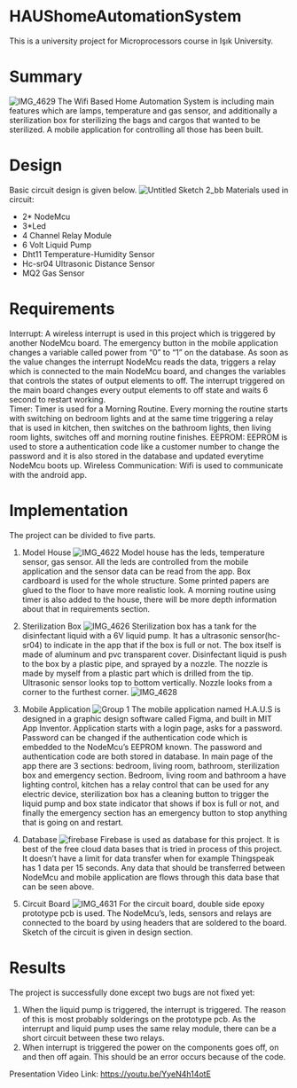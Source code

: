 # HAUShomeAutomationSystem
This is a university project for Microprocessors course in Işık University.

# Summary
![IMG_4629](https://user-images.githubusercontent.com/53571773/82151822-361a4980-9866-11ea-9bff-d774017bd394.JPG)
The Wifi Based Home Automation System is including main features which are lamps, temperature and gas sensor, and additionally a sterilization box for sterilizing the bags and cargos that wanted to be sterilized. A mobile application for controlling all those has been built.

# Design 
Basic circuit design is given below.
![Untitled Sketch 2_bb](https://user-images.githubusercontent.com/53571773/82151854-5fd37080-9866-11ea-8d83-9b56c153c298.jpg)
Materials used in circuit: 
- 2* NodeMcu 
- 3*Led 
- 4 Channel Relay Module 
- 6 Volt Liquid Pump 
- Dht11 Temperature-Humidity Sensor 
- Hc-sr04 Ultrasonic Distance Sensor 
- MQ2 Gas Sensor

# Requirements
Interrupt: A wireless interrupt is used in this project which is triggered by another NodeMcu board. The emergency button in the mobile application changes a variable called power from “0” to “1” on the database. As soon as the value changes the interrupt NodeMcu reads the data, triggers a relay which is connected to the main NodeMcu board, and changes the variables that controls the states of output elements to off. The interrupt triggered on the main board changes every output elements to off state and waits 6 second to restart working.  
Timer: Timer is used for a Morning Routine. Every morning the routine starts with switching on bedroom lights and at the same time triggering a relay that is used in kitchen, then switches on the bathroom lights, then living room lights, switches off and morning routine finishes. 
EEPROM: EEPROM is used to store a authentication code like a customer number to change the password and it is also stored in the database and updated everytime NodeMcu boots up.
Wireless Communication: Wifi is used to communicate with the android app.

# Implementation
The project can be divided to five parts. 
1. Model House
![IMG_4622](https://user-images.githubusercontent.com/53571773/82151921-c5276180-9866-11ea-8fe6-56c40adcb574.JPG)
Model house has the leds, temperature sensor, gas sensor. All the leds are controlled from the mobile application and the sensor data can be read from the app. Box cardboard is used for the whole structure. Some printed papers are glued to the floor to have more realistic look. A morning routine using timer is also added to the house, there will be more depth information about that in requirements section.

2. Sterilization Box
![IMG_4626](https://user-images.githubusercontent.com/53571773/82151990-2ea77000-9867-11ea-8dc0-6af58227ef85.JPG)
Sterilization box has a tank for the disinfectant liquid with a 6V liquid pump.  It has a ultrasonic sensor(hc-sr04) to indicate in the app that if the box is full or not. The box itself is made of aluminum and pvc transparent cover. Disinfectant liquid is push to the box by a plastic pipe, and sprayed by a nozzle. The nozzle is made by myself from a plastic part which is drilled from the tip. Ultrasonic sensor looks top to bottom vertically. Nozzle looks from a corner to the furthest corner. 
![IMG_4628](https://user-images.githubusercontent.com/53571773/82152005-4252d680-9867-11ea-9a08-3b5b49f9e39d.JPG)

3. Mobile Application
![Group 1](https://user-images.githubusercontent.com/53571773/82152039-70d0b180-9867-11ea-8027-33932e5d69cd.png)
The mobile application named H.A.U.S is designed in  a graphic design software called Figma, and built in MIT App Inventor. Application starts with a login page, asks for a password. Password can be changed if the authentication code which is embedded to the NodeMcu’s EEPROM known. The password and authentication code are both stored in database. In main page of the app there are 3 sections: bedroom, living room, bathroom, sterilization box and emergency section. Bedroom, living room and bathroom a have lighting control, kitchen has a relay control that can be used for any electric device, sterilization box has a cleaning button to trigger the liquid pump and box state indicator that shows if box is full or not, and finally the emergency section has an emergency button to stop anything that is going on and restart.  

4. Database
![firebase](https://user-images.githubusercontent.com/53571773/82152066-8c3bbc80-9867-11ea-86d9-84a681f75d9b.jpg)
Firebase is used as database for this project. It is best of the free cloud data bases that is tried in process of this project. It doesn’t have a limit for data transfer when for example Thingspeak has 1 data per 15 seconds.  Any data that should be transferred between NodeMcu and mobile application are flows through this data base that can be seen above. 

5. Circuit Board
![IMG_4631](https://user-images.githubusercontent.com/53571773/82152077-a5446d80-9867-11ea-8288-469785828002.JPG)
For the circuit board, double side epoxy prototype pcb is used. The NodeMcu’s, leds, sensors and relays are connected to the board by using headers that are soldered to the board. Sketch of the circuit is given in design section.

# Results
The project is successfully done except two bugs are not fixed yet:
1. When the liquid pump is triggered, the interrupt is  triggered. The reason of this is most probably solderings on the prototype pcb. As the interrupt and liquid pump uses the same relay module, there can be a short circuit between these two relays. 
2. When interrupt is triggered the power on the components goes off, on and then off again. This should be an error occurs because of the code. 

Presentation Video Link: https://youtu.be/YyeN4h14otE 
